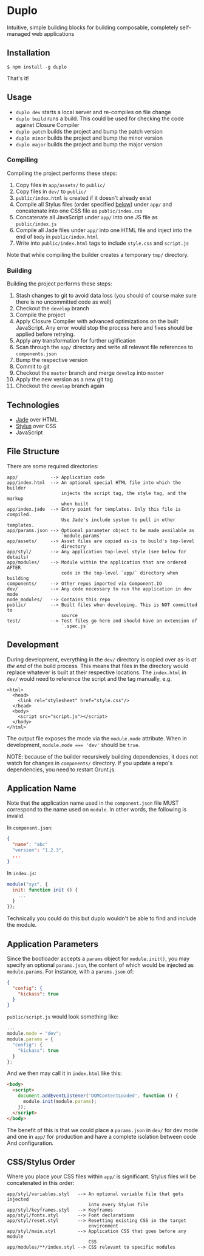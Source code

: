 # Duplo

Intuitive, simple building blocks for building composable, completely
self-managed web applications


## Installation

    $ npm install -g duplo

That's it!


## Usage

* `duplo dev` starts a local server and re-compiles on file change
* `duplo build` runs a build. This could be used for checking the code against
  Closure Compiler
* `duplo patch` builds the project and bump the patch version
* `duplo minor` builds the project and bump the minor version
* `duplo major` builds the project and bump the major version

### Compiling

Compiling the project performs these steps:

1. Copy files in `app/assets/` to `public/`
2. Copy files in `dev/` to `public/`
3. `public/index.html` is created if it doesn't already exist
4. Compile all Stylus files (order specified [below](#cssstylus-order)) under
   `app/` and concatenate into one CSS file as `public/index.css`
5. Concatenate all JavaScript under `app/` into one JS file as
   `public/index.js`
6. Compile all Jade files under `app/` into one HTML file and inject into the
   end of `body` in `public/index.html`
7. Write into `public/index.html` tags to include `style.css` and `script.js`

Note that while compiling the builder creates a temporary `tmp/` directory.

### Building

Building the project performs these steps:

1.  Stash changes to git to avoid data loss (you should of course make sure
    there is no uncommitted code as well)
2.  Checkout the `develop` branch
3.  Compile the project
4.  Apply Closure Compiler with advanced optimizations on the built JavaScript.
    Any error would stop the process here and fixes should be applied before
    retrying.
5.  Apply any transformation for further uglification
6.  Scan through the `app/` directory and write all relevant file references to
    `components.json`
7.  Bump the respective version
8.  Commit to git
9.  Checkout the `master` branch and merge `develop` into `master`
10. Apply the new version as a new git tag
11. Checkout the `develop` branch again


## Technologies

* [Jade](http://jade-lang.com/) over HTML
* [Stylus](http://learnboost.github.io/stylus/) over CSS
* JavaScript


## File Structure

There are some required directories:

    app/            --> Application code
    app/index.html  --> An optional special HTML file into which the builder
                        injects the script tag, the style tag, and the markup
                        when built
    app/index.jade  --> Entry point for templates. Only this file is compiled.
                        Use Jade's include system to pull in other templates.
    app/params.json --> Optional parameter object to be made available as
                        `module.params`
    app/assets/     --> Asset files are copied as-is to build's top-level
                        directory
    app/styl/       --> Any application top-level style (see below for details)
    app/modules/    --> Module within the application that are ordered AFTER
                        code in the top-level `app/` directory when building
    components/     --> Other repos imported via Component.IO
    dev/            --> Any code necessary to run the application in dev mode
    node_modules/   --> Contains this repo
    public/         --> Built files when developing. This is NOT committed to
                        source
    test/           --> Test files go here and should have an extension of
                        `.spec.js`


## Development

During development, everything in the `dev/` directory is copied over as-is *at
the end* of the build process. This means that files in the directory would
replace whatever is built at their respective locations. The `index.html` in
`dev/` would need to reference the script and the tag manually, e.g.

    <html>
      <head>
        <link rel="stylesheet" href="style.css"/>
      </head>
      <body>
        <script src="script.js"></script>
      </body>
    </html>

The output file exposes the mode via the `module.mode` attribute. When in
development, `module.mode === 'dev'` should be `true`.

NOTE: because of the builder recursively building dependencies, it does not
watch for changes in `components/` directory. If you update a repo's
dependencies, you need to restart Grunt.js.


## Application Name

Note that the application name used in the `component.json` file MUST
correspond to the name used on `module`. In other words, the following is
invalid.

In `component.json`:

```json
{
  "name": "abc"
  "version": "1.2.3",
  ...
}
```

In `index.js`:

```js
module("xyz", {
  init: function init () {
    ...
  }
});
```

Technically you could do this but duplo wouldn't be able to find and include
the module.


## Application Parameters

Since the bootloader accepts a `params` object for `module.init()`, you may
specify an optional `params.json`, the content of which would be injected as
`module.params`. For instance, with a `params.json` of:

```json
{
  "config": {
    "kickass": true
  }
}
```

`public/script.js` would look something like:

```js
...
module.mode = "dev";
module.params = {
  "config": {
    "kickass": true
  }
};
```

And we then may call it in `index.html` like this:

```html
<body>
  <script>
    document.addEventListener('DOMContentLoaded', function () {
      module.init(module.params);
    });
  </script>
</body>
```

The benefit of this is that we could place a `params.json` in `dev/` for dev
mode and one in `app/` for production and have a complete isolation between code
And configuration.


## CSS/Stylus Order

Where you place your CSS files within `app/` is significant. Stylus files will
be concatenated in this order:

    app/styl/variables.styl   --> An optional variable file that gets injected
                                  into every Stylus file
    app/styl/keyframes.styl   --> Keyframes
    app/styl/fonts.styl       --> Font declarations
    app/styl/reset.styl       --> Resetting existing CSS in the target
                                  environment
    app/styl/main.styl        --> Application CSS that goes before any module
                                  CSS
    app/modules/**/index.styl --> CSS relevant to specific modules

